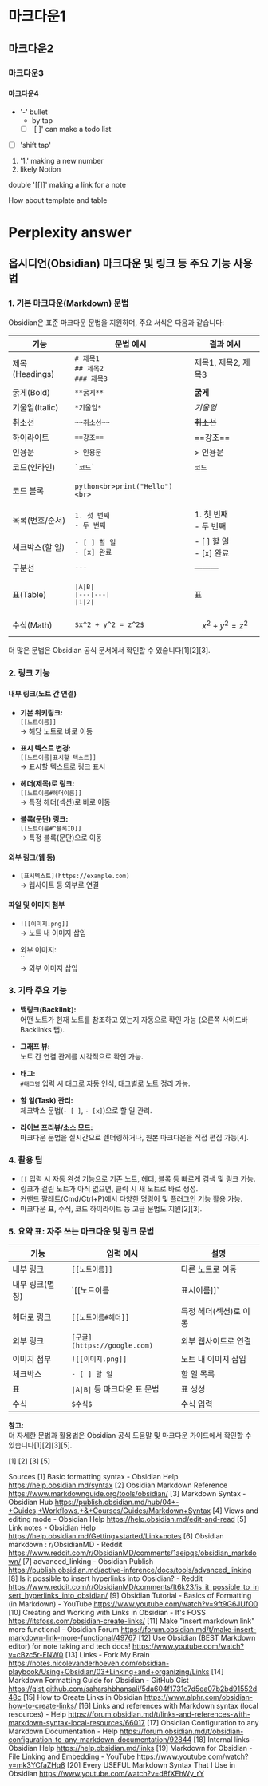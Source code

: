 # 마크다운1
## 마크다운2
### 마크다운3
#### 마크다운4
- '-' bullet
	- by tap
	- [ ] '[ ]' can make a todo list
- [ ] 'shift tap'

1. '1.' making a new number
2. likely Notion

double '[[]]' making a link for a note

How about template and table

# Perplexity answer
## 옵시디언(Obsidian) 마크다운 및 링크 등 주요 기능 사용법

### 1. 기본 마크다운(Markdown) 문법

Obsidian은 표준 마크다운 문법을 지원하며, 주요 서식은 다음과 같습니다:

| 기능             | 문법 예시                                            | 결과 예시           |
|------------------|------------------------------------------------------|---------------------|
| 제목(Headings)   | `# 제목1`<br>`## 제목2`<br>`### 제목3`               | 제목1, 제목2, 제목3 |
| 굵게(Bold)       | `**굵게**`                                            | **굵게**            |
| 기울임(Italic)   | `*기울임*`                                            | *기울임*            |
| 취소선           | `~~취소선~~`                                          | ~~취소선~~          |
| 하이라이트       | `==강조==`                                            | ==강조==            |
| 인용문           | `> 인용문`                                            | > 인용문            |
| 코드(인라인)     | `` `코드` ``                                          | `코드`              |
| 코드 블록        | <pre>```python<br>print("Hello")<br>```
| 목록(번호/순서)  | `1. 첫 번째`<br>`- 두 번째`                           | 1. 첫 번째<br>- 두 번째 |
| 체크박스(할 일)  | `- [ ] 할 일`<br>`- [x] 완료`                         | - [ ] 할 일<br>- [x] 완료 |
| 구분선           | `---`                                                 | ―――                |
| 표(Table)        | <pre>\|A\|B\|<br>\|---\|---\|<br>\|1\|2\|</pre>      | 표                  |
| 수식(Math)       | `$x^2 + y^2 = z^2$`                                   | $$x^2 + y^2 = z^2$$ |

더 많은 문법은 Obsidian 공식 문서에서 확인할 수 있습니다[1][2][3].

### 2. 링크 기능

#### 내부 링크(노트 간 연결)

- **기본 위키링크:**  
  `[[노트이름]]`  
  → 해당 노트로 바로 이동

- **표시 텍스트 변경:**  
  `[[노트이름|표시할 텍스트]]`  
  → 표시할 텍스트로 링크 표시

- **헤더(제목)로 링크:**  
  `[[노트이름#헤더이름]]`  
  → 특정 헤더(섹션)로 바로 이동

- **블록(문단) 링크:**  
  `[[노트이름#^블록ID]]`  
  → 특정 블록(문단)으로 이동

#### 외부 링크(웹 등)

- `[표시텍스트](https://example.com)`  
  → 웹사이트 등 외부로 연결

#### 파일 및 이미지 첨부

- `![[이미지.png]]`  
  → 노트 내 이미지 삽입

- 외부 이미지:  
  ``  
  → 외부 이미지 삽입

### 3. 기타 주요 기능

- **백링크(Backlink):**  
  어떤 노트가 현재 노트를 참조하고 있는지 자동으로 확인 가능 (오른쪽 사이드바 Backlinks 탭).

- **그래프 뷰:**  
  노트 간 연결 관계를 시각적으로 확인 가능.

- **태그:**  
  `#태그명` 입력 시 태그로 자동 인식, 태그별로 노트 정리 가능.

- **할 일(Task) 관리:**  
  체크박스 문법(`- [ ]`, `- [x]`)으로 할 일 관리.

- **라이브 프리뷰/소스 모드:**  
  마크다운 문법을 실시간으로 렌더링하거나, 원본 마크다운을 직접 편집 가능[4].

### 4. 활용 팁

- `[[` 입력 시 자동 완성 기능으로 기존 노트, 헤더, 블록 등 빠르게 검색 및 링크 가능.
- 링크가 걸린 노트가 아직 없으면, 클릭 시 새 노트로 바로 생성.
- 커맨드 팔레트(Cmd/Ctrl+P)에서 다양한 명령어 및 플러그인 기능 활용 가능.
- 마크다운 표, 수식, 코드 하이라이트 등 고급 문법도 지원[2][3].

### 5. 요약 표: 자주 쓰는 마크다운 및 링크 문법

| 기능            | 입력 예시                        | 설명                         |
|-----------------|----------------------------------|------------------------------|
| 내부 링크       | `[[노트이름]]`                   | 다른 노트로 이동             |
| 내부 링크(별칭) | `[[노트이름|표시이름]]`          | 표시이름으로 링크 표시       |
| 헤더로 링크     | `[[노트이름#헤더]]`              | 특정 헤더(섹션)로 이동       |
| 외부 링크       | `[구글](https://google.com)`     | 외부 웹사이트로 연결         |
| 이미지 첨부     | `![[이미지.png]]`                | 노트 내 이미지 삽입          |
| 체크박스        | `- [ ] 할 일`                    | 할 일 목록                   |
| 표             | `\|A\|B\|` 등 마크다운 표 문법   | 표 생성                      |
| 수식           | `$수식$`                          | 수식 입력                    |

**참고:**  
더 자세한 문법과 활용법은 Obsidian 공식 도움말 및 마크다운 가이드에서 확인할 수 있습니다[1][2][3][5].

[1]
[2]
[3]
[5]

Sources
[1] Basic formatting syntax - Obsidian Help https://help.obsidian.md/syntax
[2] Obsidian Markdown Reference https://www.markdownguide.org/tools/obsidian/
[3] Markdown Syntax - Obsidian Hub https://publish.obsidian.md/hub/04+-+Guides,+Workflows,+&+Courses/Guides/Markdown+Syntax
[4] Views and editing mode - Obsidian Help https://help.obsidian.md/edit-and-read
[5] Link notes - Obsidian Help https://help.obsidian.md/Getting+started/Link+notes
[6] Obsidian markdown : r/ObsidianMD - Reddit https://www.reddit.com/r/ObsidianMD/comments/1aeipqs/obsidian_markdown/
[7] advanced_linking - Obsidian Publish https://publish.obsidian.md/active-inference/docs/tools/advanced_linking
[8] Is it possible to insert hyperlinks into Obsidian? - Reddit https://www.reddit.com/r/ObsidianMD/comments/lt6k23/is_it_possible_to_insert_hyperlinks_into_obsidian/
[9] Obsidian Tutorial - Basics of Formatting (in Markdown) - YouTube https://www.youtube.com/watch?v=9ft9G6JUfO0
[10] Creating and Working with Links in Obsidian - It's FOSS https://itsfoss.com/obsidian-create-links/
[11] Make "insert markdown link" more functional - Obsidian Forum https://forum.obsidian.md/t/make-insert-markdown-link-more-functional/49767
[12] Use Obsidian (BEST Markdown editor) for note taking and tech docs! https://www.youtube.com/watch?v=cBzc5r-FNW0
[13] Links - Fork My Brain https://notes.nicolevanderhoeven.com/obsidian-playbook/Using+Obsidian/03+Linking+and+organizing/Links
[14] Markdown Formatting Guide for Obsidian - GitHub Gist https://gist.github.com/saharshbhansali/5da604f1731c7d5ea07b2bd91552d48c
[15] How to Create Links in Obsidian https://www.alphr.com/obsidian-how-to-create-links/
[16] Links and references with Markdown syntax (local resources) - Help https://forum.obsidian.md/t/links-and-references-with-markdown-syntax-local-resources/66017
[17] Obsidian Configuration to any Markdown Documentation - Help https://forum.obsidian.md/t/obsidian-configuration-to-any-markdown-documentation/92844
[18] Internal links - Obsidian Help https://help.obsidian.md/links
[19] Markdown for Obsidian - File Linking and Embedding - YouTube https://www.youtube.com/watch?v=mk3YCfaZHq8
[20] Every USEFUL Markdown Syntax That I Use in Obsidian https://www.youtube.com/watch?v=d8fXEhWy_rY


